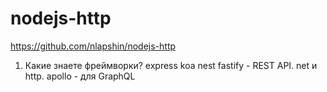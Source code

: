# nodejs-http

https://github.com/nlapshin/nodejs-http

1. Какие знаете фреймворки?
express koa nest fastify - REST API. net и http.
apollo - для GraphQL
